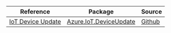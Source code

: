 | Reference | Package | Source |
|---|---|---|
|[IoT Device Update](iot.deviceupdate-readme.md)|[Azure.IoT.DeviceUpdate](https://www.nuget.org/packages/Azure.IoT.DeviceUpdate)|[Github](https://github.com/Azure/azure-sdk-for-net/blob/main/sdk/deviceupdate/Azure.IoT.DeviceUpdate)|
